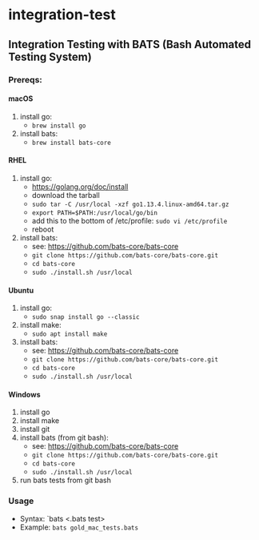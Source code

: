 # integration-test
## Integration Testing with BATS (Bash Automated Testing System)
### Prereqs:
#### macOS
1. install go:
    - `brew install go`
1. install bats:
    - `brew install bats-core`
#### RHEL
1. install go:
    - https://golang.org/doc/install
    - download the tarball
    - `sudo tar -C /usr/local -xzf go1.13.4.linux-amd64.tar.gz`
    - `export PATH=$PATH:/usr/local/go/bin`
    - add this to the bottom of /etc/profile: `sudo vi /etc/profile`
    - reboot
1. install bats:
    - see: https://github.com/bats-core/bats-core
    - `git clone https://github.com/bats-core/bats-core.git`
    - `cd bats-core`
    - `sudo ./install.sh /usr/local`
#### Ubuntu
1. install go:
    - `sudo snap install go --classic`
1. install make:
    - `sudo apt install make`
1. install bats:
    - see: https://github.com/bats-core/bats-core
    - `git clone https://github.com/bats-core/bats-core.git`
    - `cd bats-core`
    - `sudo ./install.sh /usr/local`
#### Windows
1. install go
1. install make
1. install git
1. install bats (from git bash):
    - see: https://github.com/bats-core/bats-core
    - `git clone https://github.com/bats-core/bats-core.git`
    - `cd bats-core`
    - `sudo ./install.sh /usr/local`
1. run bats tests from git bash
### Usage
- Syntax: `bats <.bats test>
- Example: `bats gold_mac_tests.bats`